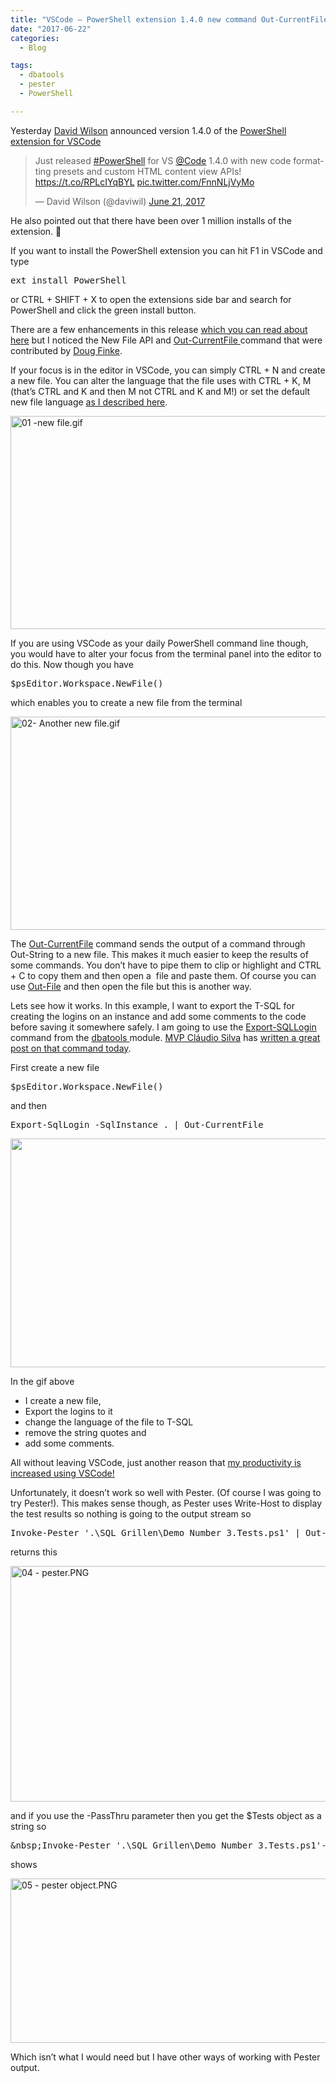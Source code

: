 ```yaml
---
title: "VSCode – PowerShell extension 1.4.0 new command Out-CurrentFile"
date: "2017-06-22" 
categories:
  - Blog

tags:
  - dbatools
  - pester
  - PowerShell

---
```

<P>Yesterday <A href="https://twitter.com/daviwil" rel=noopener target=_blank>David Wilson</A> announced version 1.4.0 of the <A href="https://marketplace.visualstudio.com/items?itemName=ms-vscode.PowerShell" rel=noopener target=_blank>PowerShell extension for VSCode</A></P>
<BLOCKQUOTE class=twitter-tweet data-width="550">
<P lang=en dir=ltr>Just released <A href="https://twitter.com/hashtag/PowerShell?src=hash">#PowerShell</A> for VS <A href="https://twitter.com/code">@Code</A> 1.4.0 with new code formatting presets and custom HTML content view APIs! <A href="https://t.co/RPLcIYqBYL">https://t.co/RPLcIYqBYL</A> <A href="https://t.co/FnnNLjVyMo">pic.twitter.com/FnnNLjVyMo</A></P>
<P>— David Wilson (@daviwil) <A href="https://twitter.com/daviwil/status/877559988809457671">June 21, 2017</A></P></BLOCKQUOTE>
<P>
<SCRIPT charset=utf-8 src="//platform.twitter.com/widgets.js" async></SCRIPT>
</P>
<P>He also pointed out that there have been over 1 million installs of the extension. 🙂</P>
<P>If you want to install the PowerShell extension you can hit F1 in VSCode and type</P><PRE class="lang:ps decode:true">ext install PowerShell</PRE>
<P>or CTRL + SHIFT + X to open the extensions side bar and search for PowerShell and click the green install button.</P>
<P>There are a few enhancements in this release <A href="https://github.com/PowerShell/PowerShellEditorServices/blob/master/CHANGELOG.md" rel=noopener target=_blank>which you can read about here</A> but I noticed the New File API and <A href="https://github.com/PowerShell/PowerShellEditorServices/blob/7eca46fc7484e5a080e2476ee0ddc5298954216b/module/docs/Out-CurrentFile.md" rel=noopener target=_blank>Out-CurrentFile </A>command that were contributed by <A href="https://twitter.com/dfinke" rel=noopener target=_blank>Doug Finke</A>.</P>
<P>If your focus is in the editor in VSCode, you can simply CTRL + N and create a new file. You can alter the language that the file uses with CTRL + K, M (that’s CTRL and K and then M not CTRL and K and M!) or set the default new file language <A href="https://blog.robsewell.com/setting-the-default-file-type-for-a-new-file-in-vs-code/">as I described here</A>.</P>
<P><IMG class="alignnone size-full wp-image-6247" alt="01 -new file.gif" src="https://blog.robsewell.com/assets/uploads/2017/06/01-new-file.gif?resize=630%2C341&amp;ssl=1" width=630 height=341 data-recalc-dims="1" loading="lazy" data-large-file="https://blog.robsewell.com/assets/uploads/2017/06/01-new-file.gif?fit=630%2C341&amp;ssl=1" data-medium-file="https://blog.robsewell.com/assets/uploads/2017/06/01-new-file.gif?fit=300%2C162&amp;ssl=1" data-image-description="" data-image-title="01 -new file" data-image-meta='{"aperture":"0","credit":"","camera":"","caption":"","created_timestamp":"0","copyright":"","focal_length":"0","iso":"0","shutter_speed":"0","title":"","orientation":"0"}' data-comments-opened="1" data-orig-size="2202,1192" data-orig-file="https://blog.robsewell.com/assets/uploads/2017/06/01-new-file.gif?fit=2202%2C1192&amp;ssl=1" data-permalink="https://blog.robsewell.com/vscode-powershell-extension-1-4-0-new-command-out-currentfile/01-new-file/#main" data-attachment-id="6247"></P>
<P>If you are using VSCode as your daily PowerShell command line though, you would have to alter your focus from the terminal panel into the editor to do this. Now though you have</P><PRE class="lang:ps decode:true">$psEditor.Workspace.NewFile()</PRE>
<P>which enables you to create a new file from the terminal</P>
<P><IMG class="alignnone size-full wp-image-6256" alt="02- Another new file.gif" src="https://blog.robsewell.com/assets/uploads/2017/06/02-another-new-file.gif?resize=630%2C341&amp;ssl=1" width=630 height=341 data-recalc-dims="1" loading="lazy" data-large-file="https://blog.robsewell.com/assets/uploads/2017/06/02-another-new-file.gif?fit=630%2C341&amp;ssl=1" data-medium-file="https://blog.robsewell.com/assets/uploads/2017/06/02-another-new-file.gif?fit=300%2C162&amp;ssl=1" data-image-description="" data-image-title="02- Another new file" data-image-meta='{"aperture":"0","credit":"","camera":"","caption":"","created_timestamp":"0","copyright":"","focal_length":"0","iso":"0","shutter_speed":"0","title":"","orientation":"0"}' data-comments-opened="1" data-orig-size="2202,1192" data-orig-file="https://blog.robsewell.com/assets/uploads/2017/06/02-another-new-file.gif?fit=2202%2C1192&amp;ssl=1" data-permalink="https://blog.robsewell.com/vscode-powershell-extension-1-4-0-new-command-out-currentfile/02-another-new-file/#main" data-attachment-id="6256"></P>
<P>The&nbsp;<A href="https://github.com/PowerShell/PowerShellEditorServices/blob/7eca46fc7484e5a080e2476ee0ddc5298954216b/module/docs/Out-CurrentFile.md" rel=noopener target=_blank>Out-CurrentFile</A> command sends the output of a command through Out-String to a new file. This makes it much easier to keep the results of some commands. You don’t have to pipe them to clip or highlight and CTRL + C to copy them and then open a&nbsp; file and paste them. Of course you can use <A href="https://msdn.microsoft.com/en-us/powershell/reference/5.1/microsoft.powershell.utility/out-file" rel=noopener target=_blank>Out-File</A> and then open the file but this is another way.</P>
<P>Lets see how it works. In this example, I want to export the T-SQL for creating the logins on an instance and add some comments to the code before saving it somewhere safely. I am going to use the <A href="https://dbatools.io/functions/export-sqllogin/" rel=noopener target=_blank>Export-SQLLogin</A> command from the <A href="https://dbatools.io" rel=noopener target=_blank>dbatools </A>module. <A href="https://twitter.com/ClaudioESSilva" rel=noopener target=_blank>MVP Cláudio Silva</A> has <A href="http://redglue.eu/have-you-backed-up-your-sql-logins-today/" rel=noopener target=_blank>written a great post on that command today</A>.</P>
<P>First create a new file</P><PRE class="lang:ps decode:true">$psEditor.Workspace.NewFile()</PRE>
<P>and then</P><PRE class="lang:ps decode:true">Export-SqlLogin -SqlInstance . | Out-CurrentFile</PRE>
<P><IMG class="alignnone wp-image-6311" alt="" src="https://blog.robsewell.com/assets/uploads/2017/06/03-sql-file.gif?resize=630%2C366&amp;ssl=1" width=630 height=366 data-recalc-dims="1" loading="lazy" data-large-file="https://blog.robsewell.com/assets/uploads/2017/06/03-sql-file.gif?fit=630%2C365&amp;ssl=1" data-medium-file="https://blog.robsewell.com/assets/uploads/2017/06/03-sql-file.gif?fit=300%2C174&amp;ssl=1" data-image-description="" data-image-title="03 – sql file" data-image-meta='{"aperture":"0","credit":"","camera":"","caption":"","created_timestamp":"0","copyright":"","focal_length":"0","iso":"0","shutter_speed":"0","title":"","orientation":"0"}' data-comments-opened="1" data-orig-size="2182,1265" data-orig-file="https://blog.robsewell.com/assets/uploads/2017/06/03-sql-file.gif?fit=2182%2C1265&amp;ssl=1" data-permalink="https://blog.robsewell.com/vscode-powershell-extension-1-4-0-new-command-out-currentfile/03-sql-file/#main" data-attachment-id="6311"></P>
<P>In the gif above</P>
<UL>
<LI>I create a new file, 
<LI>Export the logins to it 
<LI>change the language of the file to T-SQL 
<LI>remove the string quotes and 
<LI>add some comments. </LI></UL>
<P>All without leaving VSCode, just another reason that <A href="https://blog.robsewell.com/why-vs-code-increases-my-productivity/" rel=noopener target=_blank>my productivity is increased using VSCode!</A></P>
<P>Unfortunately, it doesn’t work so well with Pester. (Of course I was going to try Pester!). This makes sense though, as Pester uses Write-Host to display the test results so nothing is going to the output stream so</P><PRE class="lang:ps decode:true">Invoke-Pester '.\SQL Grillen\Demo Number 3.Tests.ps1' | Out-CurrentFile</PRE>
<P>returns this</P>
<P><IMG class="alignnone size-full wp-image-6295" alt="04 - pester.PNG" src="https://blog.robsewell.com/assets/uploads/2017/06/04-pester.png?resize=630%2C377&amp;ssl=1" width=630 height=377 data-recalc-dims="1" loading="lazy" data-large-file="https://blog.robsewell.com/assets/uploads/2017/06/04-pester.png?fit=630%2C377&amp;ssl=1" data-medium-file="https://blog.robsewell.com/assets/uploads/2017/06/04-pester.png?fit=300%2C179&amp;ssl=1" data-image-description="" data-image-title="04 – pester" data-image-meta='{"aperture":"0","credit":"","camera":"","caption":"","created_timestamp":"0","copyright":"","focal_length":"0","iso":"0","shutter_speed":"0","title":"","orientation":"0"}' data-comments-opened="1" data-orig-size="2380,1424" data-orig-file="https://blog.robsewell.com/assets/uploads/2017/06/04-pester.png?fit=2380%2C1424&amp;ssl=1" data-permalink="https://blog.robsewell.com/vscode-powershell-extension-1-4-0-new-command-out-currentfile/04-pester/#main" data-attachment-id="6295"></P>
<P>and if you use the -PassThru parameter then you get the $Tests object as a string so</P><PRE class="lang:ps decode:true ">&amp;nbsp;Invoke-Pester '.\SQL Grillen\Demo Number 3.Tests.ps1'-Show Summary -PassThru | Out-CurrentFile</PRE>
<P>shows</P>
<P><IMG class="alignnone size-full wp-image-6301" alt="05 - pester object.PNG" src="https://blog.robsewell.com/assets/uploads/2017/06/05-pester-object.png?resize=630%2C263&amp;ssl=1" width=630 height=263 data-recalc-dims="1" loading="lazy" data-large-file="https://blog.robsewell.com/assets/uploads/2017/06/05-pester-object.png?fit=630%2C263&amp;ssl=1" data-medium-file="https://blog.robsewell.com/assets/uploads/2017/06/05-pester-object.png?fit=300%2C125&amp;ssl=1" data-image-description="" data-image-title="05 – pester object" data-image-meta='{"aperture":"0","credit":"","camera":"","caption":"","created_timestamp":"0","copyright":"","focal_length":"0","iso":"0","shutter_speed":"0","title":"","orientation":"0"}' data-comments-opened="1" data-orig-size="2933,1226" data-orig-file="https://blog.robsewell.com/assets/uploads/2017/06/05-pester-object.png?fit=2933%2C1226&amp;ssl=1" data-permalink="https://blog.robsewell.com/vscode-powershell-extension-1-4-0-new-command-out-currentfile/05-pester-object/#main" data-attachment-id="6301"></P>
<P>Which isn’t what I would need but I have other ways of working with Pester output.</P>

